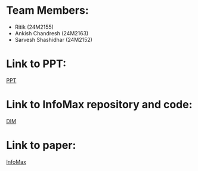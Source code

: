# Team Members:
* Ritik (24M2155)
* Ankish Chandresh (24M2163)
* Sarvesh Shashidhar (24M2152)

# Link to PPT:
[PPT](https://docs.google.com/presentation/d/1i76XOqfET12ESHSeBRUYs8PvtjG_VNKU/edit?usp=sharing&ouid=114934814575753620379&rtpof=true&sd=true)

# Link to InfoMax repository and code:
[DIM](https://github.com/jenkspt/deepinfomax/tree/master)

# Link to paper:
[InfoMax](https://arxiv.org/pdf/1808.06670)

